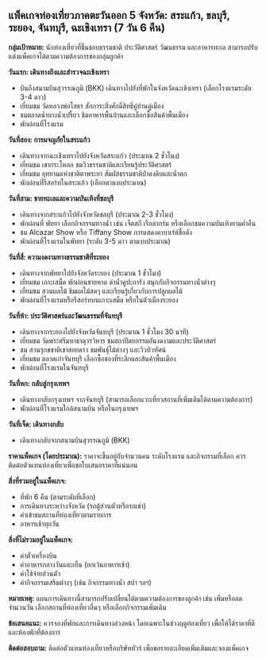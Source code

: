 ## แพ็คเกจท่องเที่ยวภาคตะวันออก 5 จังหวัด: สระแก้ว, ชลบุรี, ระยอง, จันทบุรี, ฉะเชิงเทรา (7 วัน 6 คืน)

**กลุ่มเป้าหมาย:** นักท่องเที่ยวที่ชื่นชอบธรรมชาติ ประวัติศาสตร์ วัฒนธรรม และอาหารทะเล  สามารถปรับแต่งแพ็คเกจได้ตามความต้องการของกลุ่มลูกค้า

**วันแรก:  เดินทางถึงและสำรวจฉะเชิงเทรา**

* บินถึงสนามบินสุวรรณภูมิ (BKK)  เดินทางไปยังที่พักในจังหวัดฉะเชิงเทรา (เลือกโรงแรมระดับ 3-4 ดาว)
* เยี่ยมชม วัดหลวงพ่อโสธร สักการะสิ่งศักดิ์สิทธิ์คู่บ้านคู่เมือง
* ชมตลาดน้ำบางน้ำเปรี้ยว ชิมอาหารพื้นบ้านและเลือกซื้อสินค้าพื้นเมือง
* พักผ่อนที่โรงแรม

**วันที่สอง:  การผจญภัยในสระแก้ว**

* เดินทางจากฉะเชิงเทราไปยังจังหวัดสระแก้ว (ประมาณ 2 ชั่วโมง)
* เยี่ยมชม เขากระโหลก  ชมวิวธรรมชาติและเรียนรู้ประวัติศาสตร์
* เยี่ยมชม อุทยานแห่งชาติตาพระยา  สัมผัสธรรมชาติป่าดงดิบและน้ำตก
* พักผ่อนที่รีสอร์ทในสระแก้ว (เลือกตามงบประมาณ)

**วันที่สาม:  ชายทะเลและความบันเทิงที่ชลบุรี**

* เดินทางจากสระแก้วไปยังจังหวัดชลบุรี (ประมาณ 2-3 ชั่วโมง)
* พักผ่อนที่ พัทยา  เลือกกิจกรรมทางน้ำ เช่น เจ็ตสกี เรือลากร่ม  หรือเลือกชมความบันเทิงยามค่ำคืน
* ชม Alcazar Show หรือ Tiffany Show  การแสดงคาบาเร่ต์ชื่อดัง
* พักผ่อนที่โรงแรมในพัทยา (ระดับ 3-5 ดาว ตามงบประมาณ)

**วันที่สี่:  ความงดงามทางธรรมชาติที่ระยอง**

* เดินทางจากพัทยาไปยังจังหวัดระยอง (ประมาณ 1 ชั่วโมง)
* เยี่ยมชม เกาะเสม็ด  พักผ่อนชายหาด ดำน้ำดูปะการัง  สนุกกับกิจกรรมทางน้ำต่างๆ
* เยี่ยมชม สวนผลไม้  ชิมผลไม้สดๆ  และเรียนรู้เกี่ยวกับการปลูกผลไม้
* พักผ่อนที่โรงแรมหรือรีสอร์ทบนเกาะเสม็ด หรือในตัวเมืองระยอง

**วันที่ห้า:  ประวัติศาสตร์และวัฒนธรรมที่จันทบุรี**

* เดินทางจากระยองไปยังจังหวัดจันทบุรี (ประมาณ 1 ชั่วโมง 30 นาที)
* เยี่ยมชม วัดพระศรีมหาธาตุวรวิหาร  ชมสถาปัตยกรรมอันงดงามและประวัติศาสตร์
* ชม สวนรุกขชาติเขาสอยดาว ชมพันธุ์ไม้ต่างๆ และวิวทิวทัศน์
* เยี่ยมชม ตลาดเก่าจันทบุรี  เลือกซื้อของที่ระลึกและสินค้าพื้นเมือง
* พักผ่อนที่โรงแรมในจันทบุรี

**วันที่หก:  กลับสู่กรุงเทพฯ**

* เดินทางกลับกรุงเทพฯ จากจันทบุรี  (สามารถเลือกแวะเที่ยวสถานที่เพิ่มเติมได้ตามความต้องการ)
* พักผ่อนที่โรงแรมใกล้สนามบิน หรือในกรุงเทพฯ

**วันที่เจ็ด:  เดินทางกลับ**

* เดินทางกลับจากสนามบินสุวรรณภูมิ (BKK)


**ราคาแพ็คเกจ (โดยประมาณ):** ราคาจะขึ้นอยู่กับจำนวนคน ระดับโรงแรม และกิจกรรมที่เลือก  ควรติดต่อตัวแทนท่องเที่ยวเพื่อขอใบเสนอราคาที่แน่นอน

**สิ่งที่รวมอยู่ในแพ็คเกจ:**

* ที่พัก 6 คืน (ตามระดับที่เลือก)
* การเดินทางระหว่างจังหวัด (รถตู้ส่วนตัวหรือรถเช่า)
* ค่าเข้าชมสถานที่ท่องเที่ยวตามรายการ
* อาหารเช้าทุกวัน

**สิ่งที่ไม่รวมอยู่ในแพ็คเกจ:**

* ค่าตั๋วเครื่องบิน
* ค่าอาหารกลางวันและเย็น (ยกเว้นอาหารเช้า)
* ค่าใช้จ่ายส่วนตัว
* ค่ากิจกรรมเสริมต่างๆ (เช่น กิจกรรมทางน้ำ  สปา ฯลฯ)


**หมายเหตุ:**  แผนการเดินทางนี้สามารถปรับเปลี่ยนได้ตามความต้องการของลูกค้า  เช่น  เพิ่มหรือลดจำนวนวัน  เลือกสถานที่ท่องเที่ยวอื่นๆ  หรือเลือกกิจกรรมเพิ่มเติม


**ข้อเสนอแนะ:**  ควรจองที่พักและการเดินทางล่วงหน้า  โดยเฉพาะในช่วงฤดูท่องเที่ยว  เพื่อให้ได้ราคาที่ดีและห้องพักที่ต้องการ

**ติดต่อสอบถาม:**  ติดต่อตัวแทนท่องเที่ยวหรือบริษัททัวร์ เพื่อขอรายละเอียดเพิ่มเติมและจองแพ็คเกจ